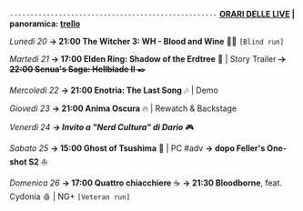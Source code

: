 <code>---------------------------------------------------</code>
<b><u>ORARI DELLE LIVE</u> | panoramica: <a href="https://trello.com/b/iKwdSGf3/sabaku">trello</a></b>

<i>Lunedì 20</i>
<b>→ 21:00 The Witcher 3: WH - Blood and Wine</b> 🧛‍♂️ <code>[Blind run]</code>

<i>Martedì 21</i>
<b>→ 17:00 Elden Ring: Shadow of the Erdtree</b> 🌲 | Story Trailer
<s><b>→ 22:00 Senua's Saga: Hellblade II</b> ✒️</s>

<i>Mercoledì 22</i>
<b>→ 21:00 Enotria: The Last Song</b> 🎶 | Demo

<i>Giovedì 23</i>
<b>→ 21:00 Anima Oscura</b> 🔥 | Rewatch & Backstage

<i>Venerdì 24</i>
<i><b>→ Invito a "Nerd Cultura" di Dario</b></i> 🎮

<i>Sabato 25</i>
<b>→ 15:00 Ghost of Tsushima</b> 👻 | PC #adv
<b>→ dopo Feller's One-shot S2</b> ⛵

<i>Domenica 26</i>
<b>→ 17:00 Quattro chiacchiere</b> ☕️
<b>→ 21:30 Bloodborne</b>, feat. Cydonia 🩸 | NG+ <code>[Veteran run]</code>

